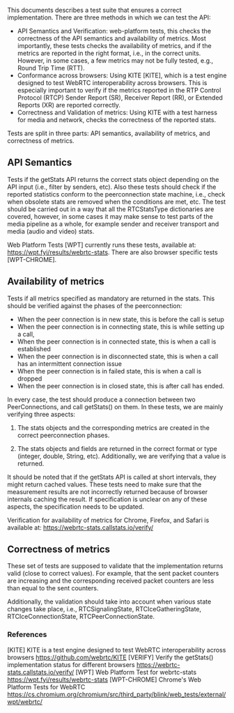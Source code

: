 
This documents describes a test suite that ensures a correct implementation. There are three methods in which we can test the API:
+ API Semantics and Verification: web-platform tests, this checks the correctness of the API semantics and availability of metrics. Most importantly, these tests checks the availability of metrics, and if the metrics are reported in the right format, i.e., in the correct units. However, in some cases, a few metrics may not be fully tested, e.g., Round Trip Time (RTT).
+ Conformance across browsers: Using KITE [KITE], which is a test engine designed to test WebRTC interoperability across browsers. This is especially important to verify if the metrics reported in the RTP Control Protocol (RTCP) Sender Report (SR), Receiver Report (RR), or Extended Reports (XR) are reported correctly. 
+ Correctness and Validation of metrics: Using KITE with a test harness for media and network, checks the correctness of the reported stats.

Tests are split in three parts: API semantics, availability of metrics, and correctness of metrics.

## API Semantics

Tests if the getStats API returns the correct stats object depending on the API input (i.e., filter by senders, etc). Also these tests should check if the reported statistics conform to the peerconnection state machine, i.e., check when obsolete stats are removed when the conditions are met, etc. The test should be carried out in a way that all the RTCStatsType dictionaries are covered, however, in some cases it may make sense to test parts of the media pipeline as a whole, for example sender and receiver transport and media (audio and video) stats.

Web Platform Tests [WPT] currently runs these tests, available at: https://wpt.fyi/results/webrtc-stats. There are also browser specific tests [WPT-CHROME].

## Availability of metrics

Tests if all metrics specified as mandatory are returned in the stats. This should be verified against the phases of the peerconnection: 

+ When the peer connection is in new state, this is before the call is setup
+ When the peer connection is in connecting state, this is while setting up a call, 
+ When the peer connection is in connected state, this is when a call is established 
+ When the peer connection is in disconnected state, this is when a call has an intermittent connection issue
+ When the peer connection is in failed state, this is when a call is dropped 
+ When the peer connection is in closed state, this is after call has ended.

In every case, the test should produce a connection between two PeerConnections, and call getStats() on them. In these tests, we are mainly verifying three aspects:

1. The stats objects and the corresponding metrics are created in the correct peerconnection phases. 

2. The stats objects and fields are returned in the correct format or type (integer, double, String, etc). Additionally, we are verifying that a value is returned.

It should be noted that if the getStats API is called at short intervals, they might return cached values. These tests need to make sure that the measurement results are not incorrectly returned because of browser internals caching the result. If specification is unclear on any of these aspects, the specification needs to be updated.

Verification for availability of metrics for Chrome, Firefox, and Safari is available at: https://webrtc-stats.callstats.io/verify/

## Correctness of metrics
These set of tests are supposed to validate that the implementation returns valid (close to correct values). For example, that the sent packet counters are increasing and the corresponding received packet counters are less than equal to the sent counters.

Additionally, the validation should take into account when various state changes take place, i.e.,  RTCSignalingState, RTCIceGatheringState, RTCIceConnectionState, RTCPeerConnectionState.


### References
[KITE] KITE is a test engine designed to test WebRTC interoperability across browsers https://github.com/webrtc/KITE
[VERIFY] Verify the getStats() implementation status for different browsers  https://webrtc-stats.callstats.io/verify/
[WPT] Web Platform Test for webrtc-stats https://wpt.fyi/results/webrtc-stats
[WPT-CHROME] Chrome's Web Platform Tests for WebRTC https://cs.chromium.org/chromium/src/third_party/blink/web_tests/external/wpt/webrtc/
